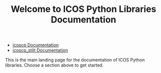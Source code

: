 <!DOCTYPE html>
<html lang="en">
<head>
    <meta charset="UTF-8">
    <meta name="viewport" content="width=device-width, initial-scale=1.0">
    <title>ICOS Python</title>
</head>
<body>
    <header>
        <h1>Welcome to ICOS Python Libraries Documentation</h1>
    </header>
    <nav>
        <ul>
            <li><a href="icoscp/">icoscp Documentation</a></li>
            <li><a href="icoscp_stilt/">icoscp_stilt Documentation</a></li>
            <!-- Add links to other documentation sections if applicable -->
        </ul>
    </nav>
    <main>
        <p>This is the main landing page for the documentation of ICOS Python libraries.
            Choose a section above to get started.</p>
    </main>
</body>
</html>